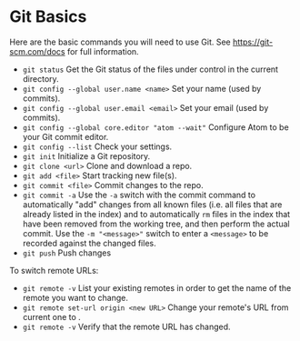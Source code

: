 # Git Basics
Here are the basic commands you will need to use Git. See https://git-scm.com/docs for full information.

* `git status` Get the Git status of the files under control in the current directory.
* `git config --global user.name <name>` Set your name (used by commits). 
* `git config --global user.email <email>` Set your email (used by commits).
* `git config --global core.editor "atom --wait"` Configure Atom to be your Git commit editor.
* `git config --list` Check your settings.
* `git init` Initialize a Git repository.
* `git clone <url>` Clone and download a repo.
* `git add <file>` Start tracking new file(s).
* `git commit <file>` Commit changes to the repo. 
* `git commit -a` Use the `-a` switch with the commit command to automatically "add" changes from all known files (i.e. all files that are already listed in the index) and to automatically `rm` files in the index that have been removed from the working tree, and then perform the actual commit. Use the `-m "<message>"` switch to enter a `<message>` to be recorded against the changed files.
* `git push` Push changes

To switch remote URLs:
* `git remote -v` List your existing remotes in order to get the name of the remote you want to change.
* `git remote set-url origin <new URL>` Change your remote's URL from current one to <new URL>.
* `git remote -v` Verify that the remote URL has changed.